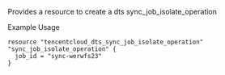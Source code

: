 Provides a resource to create a dts sync_job_isolate_operation

Example Usage

```hcl
resource "tencentcloud_dts_sync_job_isolate_operation" "sync_job_isolate_operation" {
  job_id = "sync-werwfs23"
}
```